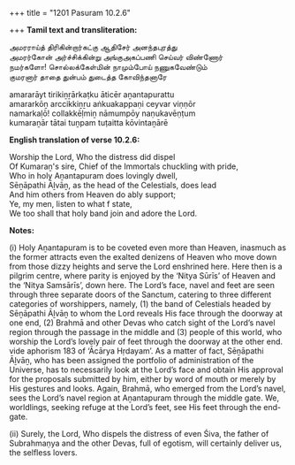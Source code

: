 +++
title = "1201 Pasuram 10.2.6"

+++
**Tamil text and transliteration:**

அமரராய்த் திரிகின்றார்கட்கு ஆதிசேர் அனந்தபுரத்து  
அமரர்கோன் அர்ச்சிக்கின்று அங்குஅகப்பணி செய்வர் விண்ணோர்  
நமர்களோ! சொல்லக்கேள்மின் நாமும்போய் நணுகவேண்டும்  
குமரனார் தாதை துன்பம் துடைத்த கோவிந்தனாரே

amararāyt tirikiṉṟārkaṭku āticēr aṉantapurattu  
amararkōṉ arccikkiṉṟu aṅkuakappaṇi ceyvar viṇṇōr  
namarkaḷō! collakkēḷmiṉ nāmumpōy naṇukavēṇṭum  
kumaraṉār tātai tuṉpam tuṭaitta kōvintaṉārē

**English translation of verse 10.2.6:**

Worship the Lord, Who the distress did dispel  
Of Kumaraṉ's sire, Chief of the Immortals chuckling with pride,  
Who in holy Aṉantapuram does lovingly dwell,  
Sēṉāpathi Āḻvāṉ, as the head of the Celestials, does lead  
And him others from Heaven do ably support;  
Ye, my men, listen to what f state,  
We too shall that holy band join and adore the Lord.

**Notes:**

\(i\) Holy Aṉantapuram is to be coveted even more than Heaven, inasmuch as the former attracts even the exalted denizens of Heaven who move down from those dizzy heights and serve the Lord enshrined here. Here then is a pilgrim centre, where parity is enjoyed by the ‘Nitya Sūrīs’ of Heaven and the ‘Nitya Samsārīs’, down here. The Lord’s face, navel and feet are seen through three separate doors of the Sanctum, catering to three different categories of worshippers, namely, (1) the band of Celestials headed by Sēṉāpathi Āḻvāṉ to whom the Lord reveals His face through the doorway at one end, (2) Brahmā and other Devas who catch sight of the Lord’s navel region through the passage in the middle and (3) people of this world, who worship the Lord’s lovely pair of feet through the doorway at the other end. vide aphorism 183 of ‘Ācārya Hṛdayam’. As a matter of fact, Sēṉāpathi Āḻvāṉ, who has been assigned the portfolio of administration of the Universe, has to necessarily look at the Lord’s face and obtain His approval for the proposals submitted by him, either by word of mouth or merely by His gestures and looks. Again, Brahmā, who emerged from the Lord’s navel, sees the Lord’s navel region at Aṉantapuram through the middle gate. We, worldlings, seeking refuge at the Lord’s feet, see His feet through the end-gate.

\(ii\) Surely, the Lord, Who dispels the distress of even Śiva, the father of Subrahmaṇya and the other Devas, full of egotism, will certainly deliver us, the selfless lovers.



